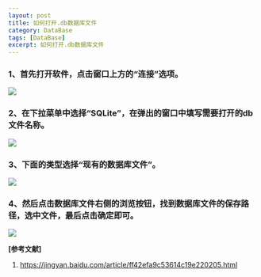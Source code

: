 ```yaml
---
layout: post
title: 如何打开.db数据库文件
category: DataBase
tags: [DataBase]
excerpt: 如何打开.db数据库文件
---
```


### 1、首先打开软件，点击窗口上方的“连接”选项。 ###

![](http://www.nangongyibin.com/assets/images/dbopen1.png)

### 2、在下拉菜单中选择“SQLite”，在弹出的窗口中填写需要打开的db文件名称。 ###

![](http://www.nangongyibin.com/assets/images/dbopen2.png)

### 3、下面的类型选择“现有的数据库文件”。 ###

![](http://www.nangongyibin.com/assets/images/dbopen3.png)


### 4、然后点击数据库文件右侧的浏览按钮，找到数据库文件的保存路径，选中文件，最后点击确定即可。 ###

![](http://www.nangongyibin.com/assets/images/dbopen4.png)


**[参考文献]**

1. <https://jingyan.baidu.com/article/ff42efa9c53614c19e220205.html>